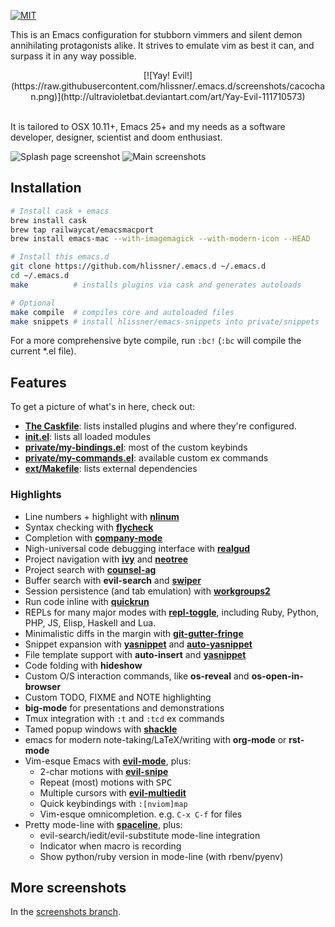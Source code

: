 [![MIT](https://img.shields.io/badge/license-MIT-green.svg)](./LICENSE)

This is an Emacs configuration for stubborn vimmers and silent demon
annihilating protagonists alike. It strives to emulate vim as best it can, and
surpass it in any way possible.

<center>
[![Yay! Evil!](https://raw.githubusercontent.com/hlissner/.emacs.d/screenshots/cacochan.png)](http://ultravioletbat.deviantart.com/art/Yay-Evil-111710573)
</center>
<br />

It is tailored to OSX 10.11+, Emacs 25+ and my needs as a software developer,
designer, scientist and doom enthusiast.

![Splash page screenshot](https://raw.githubusercontent.com/hlissner/.emacs.d/screenshots/scratch.png?raw=true)
![Main screenshots](https://raw.githubusercontent.com/hlissner/.emacs.d/screenshots/main.png?raw=true)

## Installation

```bash
# Install cask + emacs
brew install cask
brew tap railwaycat/emacsmacport
brew install emacs-mac --with-imagemagick --with-modern-icon --HEAD

# Install this emacs.d
git clone https://github.com/hlissner/.emacs.d ~/.emacs.d
cd ~/.emacs.d
make          # installs plugins via cask and generates autoloads

# Optional
make compile  # compiles core and autoloaded files
make snippets # install hlissner/emacs-snippets into private/snippets
```

For a more comprehensive byte compile, run `:bc!` (`:bc` will compile the
current *.el file).

## Features

To get a picture of what's in here, check out:

* **[The Caskfile](Cask)**: lists installed plugins and where they're configured.
* **[init.el](init.el)**: lists all loaded modules
* **[private/my-bindings.el](private/my-bindings.el)**: most of the custom keybinds
* **[private/my-commands.el](private/my-commands.el)**: available custom ex commands
* **[ext/Makefile](ext/Makefile)**: lists external dependencies

### Highlights

* Line numbers + highlight with **[nlinum]** <br />
* Syntax checking with **[flycheck]** <br />
* Completion with **[company-mode]** <br />
* Nigh-universal code debugging interface with **[realgud]**
* Project navigation with **[ivy]** and **[neotree]**
* Project search with **[counsel-ag]**
* Buffer search with **evil-search** and **[swiper]**
* Session persistence (and tab emulation) with **[workgroups2]**
* Run code inline with **[quickrun]**
* REPLs for many major modes with **[repl-toggle]**, including Ruby, Python, PHP,
  JS, Elisp, Haskell and Lua.
* Minimalistic diffs in the margin with **[git-gutter-fringe]**
* Snippet expansion with **[yasnippet]** and **[auto-yasnippet]**
* File template support with **auto-insert** and **[yasnippet]**
* Code folding with **hideshow**
* Custom O/S interaction commands, like **os-reveal** and **os-open-in-browser**
* Custom TODO, FIXME and NOTE highlighting
* **big-mode** for presentations and demonstrations
* Tmux integration with `:t` and `:tcd` ex commands
* Tamed popup windows with **[shackle]**
* emacs for modern note-taking/LaTeX/writing with **org-mode** or **rst-mode**
* Vim-esque Emacs with **[evil-mode]**, plus:
  * 2-char motions with **[evil-snipe]**
  * Repeat (most) motions with <kbd>SPC</kbd>
  * Multiple cursors with **[evil-multiedit]**
  * Quick keybindings with `:[nviom]map`
  * Vim-esque omnicompletion. e.g. `C-x C-f` for files
* Pretty mode-line with **[spaceline]**, plus:
  * evil-search/iedit/evil-substitute mode-line integration
  * Indicator when macro is recording<br/>
  * Show python/ruby version in mode-line (with rbenv/pyenv)


[nlinum]: http://elpa.gnu.org/packages/nlinum.html
[flycheck]: https://melpa.org/#/flycheck
[company-mode]: https://melpa.org/#/company
[realgud]: https://melpa.org/#/realgud
[ivy]: https://melpa.org/#/ivy
[git-gutter-fringe]: https://melpa.org/#/git-gutter-fringe
[neotree]: https://melpa.org/#/neotree
[counsel-ag]: https://melpa.org/#/counsel
[swiper]: https://melpa.org/#/swiper
[evil-mode]: https://melpa.org/#/evil
[workgroups2]: https://melpa.org/#/workgroups2
[quickrun]: https://melpa.org/#/quickrun
[repl-toggle]: https://melpa.org/#/repl-toggle
[yasnippet]: https://melpa.org/#/yasnippet
[auto-yasnippet]: https://melpa.org/#/auto-yasnippet
[shackle]: https://melpa.org/#/shackle
[evil-snipe]: https://melpa.org/#/evil-snipe
[evil-multiedit]: https://melpa.org/#/evil-multiedit
[spaceline]: https://melpa.org/#/spaceline

## More screenshots

In the [screenshots branch](https://github.com/hlissner/.emacs.d/tree/screenshots).
